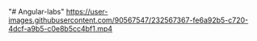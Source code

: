 "# Angular-labs" 
https://user-images.githubusercontent.com/90567547/232567367-fe6a92b5-c720-4dcf-a9b5-c0e8b5cc4bf1.mp4

